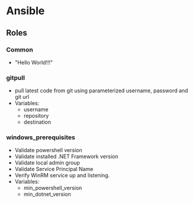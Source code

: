 # Ansible
## Roles
### Common
* "Hello World!!!"
### gitpull
* pull latest code from git using parameterized username, password and git url
* Variables:
  * username
  * repository
  * destination
### windows_prerequisites
* Validate powershell version
* Validate installed .NET Framework version
* Validate local admin group
* Validate Service Principal Name
* Verify WinRM service up and listening.
* Variables:
  * min_powershell_version
  * min_dotnet_version